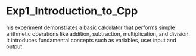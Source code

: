 # Exp1_Introduction_to_Cpp
his experiment demonstrates a basic calculator that performs simple arithmetic operations like addition, subtraction, multiplication, and division. It introduces fundamental concepts such as variables, user input and output.
